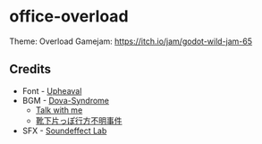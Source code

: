 # office-overload

Theme: Overload
Gamejam: https://itch.io/jam/godot-wild-jam-65

## Credits

- Font - [Upheaval](https://www.dafont.com/upheaval.font)
- BGM - [Dova-Syndrome](https://dova-s.jp/)
    - [Talk with me](https://dova-s.jp/bgm/play21014.html)
    - [靴下片っぽ行方不明事件](https://dova-s.jp/bgm/play20963.html)
- SFX - [Soundeffect Lab](https://soundeffect-lab.info/)